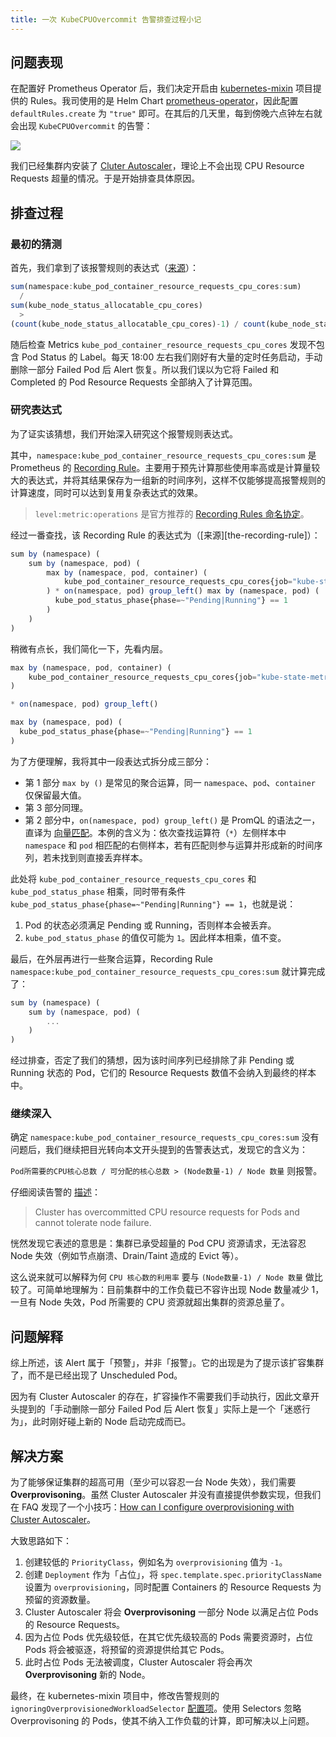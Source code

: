 ```yaml
---
title: 一次 KubeCPUOvercommit 告警排查过程小记
---
```


## 问题表现

在配置好 Prometheus Operator 后，我们决定开启由 [kubernetes-mixin] 项目提供的 Rules。我司使用的是 Helm Chart [prometheus-operator]，因此配置 `defaultRules.create` 为 `"true"` 即可。在其后的几天里，每到傍晚六点钟左右就会出现 `KubeCPUOvercommit` 的告警：

![](/resources/02de1b851a5be86302f6817cd12de4b3.png)

我们已经集群内安装了 [Cluter Autoscaler](https://github.com/kubernetes/autoscaler)，理论上不会出现 CPU Resource Requests 超量的情况。于是开始排查具体原因。

## 排查过程

### 最初的猜测

首先，我们拿到了该报警规则的表达式（[来源][kube-cpu-overcommit-rule-expr]）：

```js
sum(namespace:kube_pod_container_resource_requests_cpu_cores:sum)
  /
sum(kube_node_status_allocatable_cpu_cores)
  >
(count(kube_node_status_allocatable_cpu_cores)-1) / count(kube_node_status_allocatable_cpu_cores)
```

随后检查 Metrics `kube_pod_container_resource_requests_cpu_cores` 发现不包含 Pod Status 的 Label。每天 18:00 左右我们刚好有大量的定时任务启动，手动删除一部分 Failed Pod 后 Alert 恢复。所以我们误以为它将 Failed 和 Completed 的 Pod Resource Requests 全部纳入了计算范围。

### 研究表达式

为了证实该猜想，我们开始深入研究这个报警规则表达式。

其中，`namespace:kube_pod_container_resource_requests_cpu_cores:sum` 是 Prometheus 的 [Recording Rule][prometheus-recording-rules]。主要用于预先计算那些使用率高或是计算量较大的表达式，并将其结果保存为一组新的时间序列，这样不仅能够提高报警规则的计算速度，同时可以达到复用复杂表达式的效果。

> `level:metric:operations` 是官方推荐的 [Recording Rules 命名协定][prometheus-recording-rules-best-practice]。

经过一番查找，该 Recording Rule 的表达式为（[来源][the-recording-rule]）：

```js
sum by (namespace) (
    sum by (namespace, pod) (
        max by (namespace, pod, container) (
            kube_pod_container_resource_requests_cpu_cores{job="kube-state-metrics"}
        ) * on(namespace, pod) group_left() max by (namespace, pod) (
          kube_pod_status_phase{phase=~"Pending|Running"} == 1
        )
    )
)
```

稍微有点长，我们简化一下，先看内层。

```js
max by (namespace, pod, container) (
    kube_pod_container_resource_requests_cpu_cores{job="kube-state-metrics"}
)

* on(namespace, pod) group_left()

max by (namespace, pod) (
  kube_pod_status_phase{phase=~"Pending|Running"} == 1
)
```

为了方便理解，我将其中一段表达式拆分成三部分：

- 第 1 部分 `max by ()` 是常见的聚合运算，同一 `namespace`、`pod`、`container` 仅保留最大值。
- 第 3 部分同理。
- 第 2 部分中，`on(namespace, pod) group_left()` 是 PromQL 的语法之一，直译为 [向量匹配][vector-matching]。本例的含义为：依次查找运算符（`*`）左侧样本中 `namespace` 和 `pod` 相匹配的右侧样本，若有匹配则参与运算并形成新的时间序列，若未找到则直接丢弃样本。

此处将 `kube_pod_container_resource_requests_cpu_cores` 和 `kube_pod_status_phase` 相乘，同时带有条件 `kube_pod_status_phase{phase=~"Pending|Running"} == 1`，也就是说：

1. Pod 的状态必须满足 Pending 或 Running，否则样本会被丢弃。
2. `kube_pod_status_phase` 的值仅可能为 `1`。因此样本相乘，值不变。

最后，在外层再进行一些聚合运算，Recording Rule `namespace:kube_pod_container_resource_requests_cpu_cores:sum` 就计算完成了：

```js
sum by (namespace) (
    sum by (namespace, pod) (
        ...
    )
)
```

经过排查，否定了我们的猜想，因为该时间序列已经排除了非 Pending 或 Running 状态的 Pod，它们的 Resource Requests 数值不会纳入到最终的样本中。

### 继续深入

确定 `namespace:kube_pod_container_resource_requests_cpu_cores:sum` 没有问题后，我们继续把目光转向本文开头提到的告警表达式，发现它的含义为：

`Pod所需要的CPU核心总数 / 可分配的核心总数 > (Node数量-1) / Node 数量` 则报警。

仔细阅读告警的 [描述][kube-cpu-overcommit-alert-description]：

> Cluster has overcommitted CPU resource requests for Pods and cannot tolerate node failure.

恍然发现它表述的意思是：集群已承受超量的 Pod CPU 资源请求，无法容忍 Node 失效（例如节点崩溃、Drain/Taint 造成的 Evict 等）。

这么说来就可以解释为何 `CPU 核心数的利用率` 要与 `(Node数量-1) / Node 数量` 做比较了。可简单地理解为：目前集群中的工作负载已不容许出现 Node 数量减少 1，一旦有 Node 失效，Pod 所需要的 CPU 资源就超出集群的资源总量了。

## 问题解释

综上所述，该 Alert 属于「预警」，并非「报警」。它的出现是为了提示该扩容集群了，而不是已经出现了 Unscheduled Pod。

因为有 Cluster Autoscaler 的存在，扩容操作不需要我们手动执行，因此文章开头提到的「手动删除一部分 Failed Pod 后 Alert 恢复」实际上是一个「迷惑行为」，此时刚好碰上新的 Node 启动完成而已。

## 解决方案

为了能够保证集群的超高可用（至少可以容忍一台 Node 失效），我们需要 **Overprovisoning**。虽然 Cluster Autoscaler 并没有直接提供参数实现，但我们在 FAQ 发现了一个小技巧：[How can I configure overprovisioning with Cluster Autoscaler][how-can-i-configure-overprovisioning-with-cluster-autoscaler]。

大致思路如下：

1. 创建较低的 `PriorityClass`，例如名为 `overprovisioning` 值为 `-1`。
2. 创建 `Deployment` 作为「占位」，将 `spec.template.spec.priorityClassName` 设置为 `overprovisioning`，同时配置 Containers 的 Resource Requests 为预留的资源数量。
3. Cluster Autoscaler 将会 **Overprovisoning** 一部分 Node 以满足占位 Pods 的 Resource Requests。
4. 因为占位 Pods 优先级较低，在其它优先级较高的 Pods 需要资源时，占位 Pods 将会被驱逐，将预留的资源提供给其它 Pods。
5. 此时占位 Pods 无法被调度，Cluster Autoscaler 将会再次 **Overprovisoning** 新的 Node。

最终，在 kubernetes-mixin 项目中，修改告警规则的 `ignoringOverprovisionedWorkloadSelector` [配置项][ignoring-overprovisioned-workload-selector]。使用 Selectors 忽略 Overprovisoning 的 Pods，使其不纳入工作负载的计算，即可解决以上问题。

[kubernetes-mixin]: https://github.com/kubernetes-monitoring/kubernetes-mixin
[prometheus-operator]: https://github.com/helm/charts/tree/master/stable/prometheus-operator
[kube-cpu-overcommit-rule-expr]: https://github.com/helm/charts/blob/6914e76c33683ea2d7a2e793c180b6a0d09345f8/stable/prometheus-operator/templates/prometheus/rules-1.14/kubernetes-resources.yaml#L29-L34
[kube-cpu-overcommit-alert-description]: https://github.com/helm/charts/blob/6914e76c33683ea2d7a2e793c180b6a0d09345f8/stable/prometheus-operator/templates/prometheus/rules-1.14/kubernetes-resources.yaml#L27
[the-recording-rule-expr]: https://github.com/helm/charts/blob/6914e76c33683ea2d7a2e793c180b6a0d09345f8/stable/prometheus-operator/templates/prometheus/rules-1.14/k8s.rules.yaml#L61-L70
[prometheus-recording-rules]: (https://prometheus.io/docs/prometheus/latest/configuration/recording_rules/)
[prometheus-recording-rules-best-practice]: https://prometheus.io/docs/practices/rules/
[vector-matching]: https://prometheus.io/docs/prometheus/latest/querying/operators/#vector-matching
[how-can-i-configure-overprovisioning-with-cluster-autoscaler]: https://github.com/kubernetes/autoscaler/blob/master/cluster-autoscaler/FAQ.md#how-can-i-configure-overprovisioning-with-cluster-autoscaler
[ignoring-overprovisioned-workload-selector]: https://github.com/kubernetes-monitoring/kubernetes-mixin/blob/master/alerts/resource_alerts.libsonnet#L14-L17
